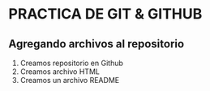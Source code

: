 # PRACTICA DE GIT & GITHUB

## Agregando archivos al repositorio

1. Creamos repositorio en Github
1. Creamos archivo HTML
1. Creamos un archivo README